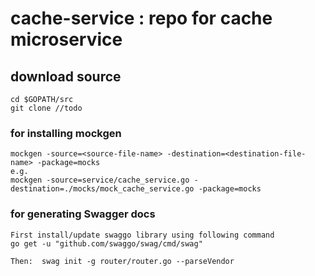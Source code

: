 # cache-service : repo for cache microservice

## download source 
    cd $GOPATH/src
    git clone //todo
    
### for installing mockgen
    mockgen -source=<source-file-name> -destination=<destination-file-name> -package=mocks
    e.g.
    mockgen -source=service/cache_service.go -destination=./mocks/mock_cache_service.go -package=mocks
    
### for generating Swagger docs
    First install/update swaggo library using following command
    go get -u "github.com/swaggo/swag/cmd/swag"
    
    Then:  swag init -g router/router.go --parseVendor

